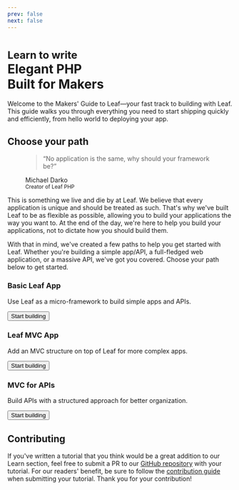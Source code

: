 ```yaml
---
prev: false
next: false
---
```


<script setup>
import Button from '@theme/components/shared/Button.vue';
</script>

<h1>
  <small class="text-xl font-medium leading-10">Learn to write</small><br>
  <span class="mt-4 text-4xl sm:text-5xl font-bold">Elegant PHP</span><br>
  <strong class="text-4xl sm:text-5xl font-bold text-[#42d392]">Built for Makers</strong>
</h1>

Welcome to the Makers' Guide to Leaf—your fast track to building with Leaf. This guide walks you through everything you need to start shipping quickly and efficiently, from hello world to deploying your app.

## Choose your path

<figure class="lg:w-2/4 flex-col justify-center items-center bg-[var(--vp-c-bg-alt)] p-4 md:p-10 rounded-2xl"><blockquote class="!border-none !mt-0 !mb-6 !px-0"><p class="text-center !text-lg !font-semibold sm:!text-xl !text-[initial] leading-relaxed"><span class="text-gray-400">“</span>No application is the same, why should your framework be?<span class="text-gray-400">”</span></p></blockquote><figcaption class="sm:text-xl font-medium flex flex-col items-center"><div class="p-1 border-2 border-[var(--vp-c-brand)] rounded-full mb-3"><img src="https://avatars.githubusercontent.com/u/26604242?v=4" alt="" class="w-10 h-10 rounded-full bg-[var(--vp-c-brand)]" loading="lazy"></div><div class="text-base">Michael Darko</div><small class="text-[var(--vp-c-brand)] text-sm">Creator of Leaf PHP</small></figcaption></figure>

This is something we live and die by at Leaf. We believe that every application is unique and should be treated as such. That's why we've built Leaf to be as flexible as possible, allowing you to build your applications the way you want to. At the end of the day, we're here to help you build your applications, not to dictate how you should build them.

With that in mind, we've created a few paths to help you get started with Leaf. Whether you're building a simple app/API, a full-fledged web application, or a massive API, we've got you covered. Choose your path below to get started.

<div class="grid grid-cols-1 md:grid-cols-3 gap-6 lg:gap-4">
    <section class="flex">
        <div
            class="w-full relative text-white overflow-hidden rounded-3xl flex shadow-lg"
        >
            <div
                class="w-full flex md:flex-col bg-gradient-to-br from-purple-500 to-indigo-500"
            >
                <div
                    class="sm:max-w-sm sm:flex-none md:w-auto md:flex-auto flex flex-col items-start relative z-10 p-6 xl:p-8"
                >
                    <h3 class="text-xl font-semibold mb-2 text-shadow !mt-0">
                        Basic Leaf App
                    </h3>
                    <p class="font-medium text-violet-100 text-shadow mb-4">
                        Use Leaf as a micro-framework to build simple apps and APIs.
                    </p>
                    <Button
                        as="a"
                        class="mt-auto bg-violet-800 hover:!bg-violet-800 !text-white bg-opacity-50 hover:bg-opacity-75 transition-colors duration-200 rounded-xl font-bold py-2 px-4 inline-flex"
                        href="/learn/basic"
                        >Start building</Button
                    >
                </div>
                <!-- <div
                    class="relative md:pl-6 xl:pl-8 hidden sm:block"
                >
                    Hello
                </div> -->
            </div>
            <div
                class="absolute bottom-0 left-0 right-0 h-20 hidden sm:block"
                style="
                    background: linear-gradient(
                        to top,
                        rgb(135, 94, 245),
                        rgba(135, 94, 245, 0)
                    );
                "
            ></div>
        </div>
    </section>
    <section class="flex">
        <div
            class="w-full relative text-white overflow-hidden rounded-3xl flex shadow-lg"
        >
            <div
                class="w-full flex md:flex-col bg-gradient-to-br from-pink-500 to-rose-500"
            >
                <div
                    class="sm:max-w-sm sm:flex-none md:w-auto md:flex-auto flex flex-col items-start relative z-10 p-6 xl:p-8"
                >
                    <h3 class="text-xl font-semibold mb-2 text-shadow !mt-0">
                        Leaf MVC App
                    </h3>
                    <p class="font-medium text-rose-100 text-shadow mb-4">
                        Add an MVC structure on top of Leaf for more complex apps.
                    </p>
                    <Button
                        as="a"
                        href="/learn/mvc"
                        class="mt-auto bg-rose-900 hover:!bg-rose-900 !text-white bg-opacity-50 hover:bg-opacity-75 transition-colors duration-200 rounded-xl font-bold py-2 px-4 inline-flex"
                        >Start building</Button
                    >
                </div>
                <!-- <div
                    class="relative md:pl-6 xl:pl-8 hidden sm:block"
                >
                    Hello
                </div> -->
            </div>
            <div
                class="absolute bottom-0 left-0 right-0 h-20 bg-gradient-to-t from-rose-500 hidden sm:block"
            ></div>
        </div>
    </section>
    <section class="flex">
        <div
            class="w-full relative text-white overflow-hidden rounded-3xl flex shadow-lg"
        >
            <div
                class="w-full flex md:flex-col bg-gradient-to-br from-yellow-400 to-orange-500"
            >
                <div
                    class="sm:max-w-sm sm:flex-none md:w-auto md:flex-auto flex flex-col items-start relative z-10 p-6 xl:p-8"
                >
                    <h3 class="text-xl font-semibold mb-2 text-shadow !mt-0">
                        MVC for APIs
                    </h3>
                    <p class="font-medium text-amber-100 text-shadow mb-4">
                      Build APIs with a structured approach for better organization.
                    </p>
                    <Button
                        as="a"
                        class="mt-auto bg-amber-900 hover:!bg-amber-900 !text-white bg-opacity-50 hover:bg-opacity-75 transition-colors duration-200 rounded-xl font-bold py-2 px-4 inline-flex"
                        href="/learn/api"
                        >Start building</Button
                    >
                </div>
                <!-- <div class="relative hidden sm:block">
                    <div class="absolute left-2 bottom-3 xl:bottom-5">
                        Hello
                    </div>
                </div> -->
            </div>
            <div
                class="absolute bottom-0 left-0 right-0 h-20 bg-gradient-to-t from-orange-500 hidden sm:block"
            ></div>
        </div>
    </section>
</div>

## Contributing

If you've written a tutorial that you think would be a great addition to our Learn section, feel free to submit a PR to our [GitHub repository](https://github.com/leafsphp/docs) with your tutorial. For our readers' benefit, be sure to follow the [contribution guide](/learn/contributing) when submitting your tutorial. Thank you for your contribution!
